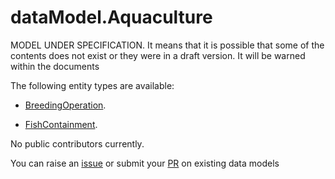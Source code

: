 # dataModel.Aquaculture
MODEL UNDER SPECIFICATION. It means that it is possible that some of the contents does not exist or they were in a draft version. It will be warned within the documents

The following entity types are available:
- [BreedingOperation](https://smart-data-models.github.io/dataModel.Aquaculture/BreedingOperation/README.md
). 

- [FishContainment](https://smart-data-models.github.io/dataModel.Aquaculture/FishContainment/README.md
). 


No public contributors currently.

You can raise an [issue](https://github.com/smart-data-models/dataModel.Aquaculture/issues) or submit your [PR](https://github.com/smart-data-models/dataModel.Aquaculture/pulls) on existing data models


